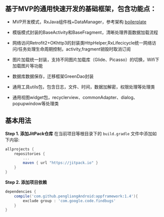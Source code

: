 ## 基于MVP的通用快速开发的基础框架，包含功能点：

+ MVP开发模式，RxJava组件栈+DataManager，参考架构 [boilerplate](https://github.com/ribot/android-boilerplate)

+ 模版模式封装的BaseActivity和BaseFragment，清晰处理界面数据加载流程

+ 网络访问Retrofit2+OKhttp3的封装类HttpHelper,RxLifecicycle统一网络访问/任务处理生命周期控制，activity,fragment销毁时取消订阅

+ 图片加载统一封装，支持不同图片加载库（Glide、Picasso）的切换，Wifi下加载图片等功能

+ 数据库数据保存，迁移框架GreenDao封装

+ 通用工具utils包，包含日志，文件、时间，数据加解密，权限处理等处理类

+ 通用视图widget包，recyclerview、commonAdapter、dialog、popupwindow等处理类



 ## 基本用法
**Step 1. 添加JitPack仓库**
在当前项目等根目录下的 `build.gradle` 文件中添加如下内容:

``` gradle
allprojects {
    repositories {
        ...
        maven { url "https://jitpack.io" }
    }
}
```


**Step 2. 添加项目依赖**
``` gradle
dependencies {
    compile('com.github.pengliangAndroid:appframework:1.4'){
        exclude group : 'com.google.code.findbugs'
    }
}
```
